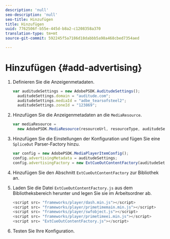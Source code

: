```yaml
---
description: 'null'
seo-description: 'null'
seo-title: Hinzufügen
title: Hinzufügen
uuid: 7762506f-b55e-445d-b8a2-c1208358a370
translation-type: tm+mt
source-git-commit: 592245f5a7186d18dabbb5a98a468cbed7354aed

---
```



# Hinzufügen {#add-advertising}

1. Definieren Sie die Anzeigenmetadaten.

   ```js
   var auditudeSettings = new AdobePSDK.AuditudeSettings(); 
     auditudeSettings.domain = "auditude.com"; 
     auditudeSettings.mediaId = "adbe_tearsofsteel2"; 
     auditudeSettings.zoneId = "123869";
   ```

1. Hinzufügen Sie die Anzeigenmetadaten an die `MediaResource`.

   ```js
   var mediaResource =  
     new AdobePSDK.MediaResource(resourceUrl, resourceType, auditudeSettings, false);
   ```

1. Hinzufügen Sie die Einstellungen der Konfiguration und fügen Sie eine `SpliceOut` Parser-Factory hinzu.

   ```js
   var config = new AdobePSDK.MediaPlayerItemConfig(); 
   config.advertisingMetadata = auditudeSettings; 
   config.advertisingFactory = new ExtCueOutContentFactory(auditudeSettings);
   ```

1. Hinzufügen Sie den Abschnitt `ExtCueOutContentFactory` zur Bibliothek an.
1. Laden Sie die Datei `ExtCueOutContentFactory.js` aus dem Bibliotheksbereich herunter und legen Sie sie im Arbeitsordner ab.

   ```js
   <script src= "frameworks/player/dash.min.js"></script> 
   <script src= "frameworks/player/primetimemain.min.js"></script> 
   <script src= "frameworks/player/swfobject.js"></script> 
   <script src= "frameworks/player/primetimeei.min.js"></script> 
   <script src= "ExtCueOutContentFactory.js"></script>
   ```

1. Testen Sie Ihre Konfiguration.
